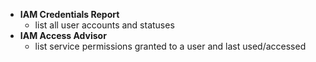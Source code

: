 
- **IAM Credentials Report**
	- list all user accounts and statuses
- **IAM Access Advisor**
	- list service permissions granted to a user and last used/accessed